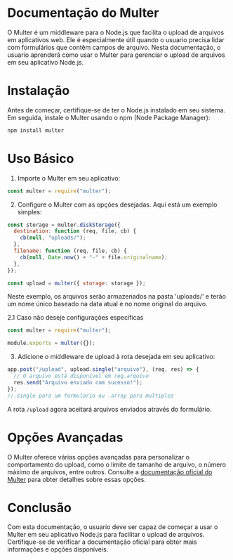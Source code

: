# Documentação do Multer

O Multer é um middleware para o Node.js que facilita o upload de arquivos em aplicativos web. Ele é especialmente útil quando o usuario precisa lidar com formulários que contêm campos de arquivo. Nesta documentação, o usuario aprenderá como usar o Multer para gerenciar o upload de arquivos em seu aplicativo Node.js.

# Instalação

Antes de começar, certifique-se de ter o Node.js instalado em seu sistema. Em seguida, instale o Multer usando o npm (Node Package Manager):

```bash
npm install multer
```

# Uso Básico

1. Importe o Multer em seu aplicativo:

```javascript
const multer = require("multer");
```

2. Configure o Multer com as opções desejadas. Aqui está um exemplo simples:

```javascript
const storage = multer.diskStorage({
  destination: function (req, file, cb) {
    cb(null, "uploads/");
  },
  filename: function (req, file, cb) {
    cb(null, Date.now() + "-" + file.originalname);
  },
});

const upload = multer({ storage: storage });
```

Neste exemplo, os arquivos serão armazenados na pasta 'uploads/' e terão um nome único baseado na data atual e no nome original do arquivo.

2.1 Caso não deseje configurações especificas

```javascript
const multer = require("multer");

module.exports = multer({});
```

3. Adicione o middleware de upload à rota desejada em seu aplicativo:

```javascript
app.post("/upload", upload.single("arquivo"), (req, res) => {
  // O arquivo está disponível em req.arquivo
  res.send("Arquivo enviado com sucesso!");
});
//.single para um formulario ou .array para multiplos
```

A rota `/upload` agora aceitará arquivos enviados através do formulário.

# Opções Avançadas

O Multer oferece várias opções avançadas para personalizar o comportamento do upload, como o limite de tamanho de arquivo, o número máximo de arquivos, entre outros. Consulte a [documentação oficial do Multer](https://www.npmjs.com/package/multer) para obter detalhes sobre essas opções.

# Conclusão

Com esta documentação, o usuario deve ser capaz de começar a usar o Multer em seu aplicativo Node.js para facilitar o upload de arquivos. Certifique-se de verificar a documentação oficial para obter mais informações e opções disponíveis.
